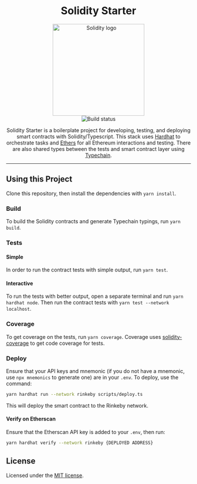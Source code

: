 <div align="center">
  <h1>
    Solidity Starter
  </h1>

  <img src="https://upload.wikimedia.org/wikipedia/commons/thumb/6/6f/Ethereum-icon-purple.svg/1200px-Ethereum-icon-purple.svg.png" alt="Solidity logo" width="250" />

  <br />

  <img src="https://github.com/chase-adams/solidity-starter/actions/workflows/node.js.yml/badge.svg" alt="Build status" />

  <br />

  Solidity Starter is a boilerplate project for developing, testing, and deploying smart contracts with Solidity/Typescript. This stack uses [Hardhat](https://hardhat.org) to orchestrate tasks and [Ethers](https://docs.ethers.io/v5/) for all Ethereum interactions and testing. There are also shared types between the tests and smart contract layer using [Typechain](https://github.com/dethcrypto/TypeChain).
</div>

---

## Using this Project

Clone this repository, then install the dependencies with `yarn install`.

### Build

To build the Solidity contracts and generate Typechain typings, run `yarn build`.

### Tests

#### Simple

In order to run the contract tests with simple output, run `yarn test`.

#### Interactive

To run the tests with better output, open a separate terminal and run `yarn hardhat node`. Then run the contract tests with `yarn test --network localhost`.

### Coverage

To get coverage on the tests, run `yarn coverage`. Coverage uses [solidity-coverage](https://github.com/sc-forks/solidity-coverage) to get code coverage for tests.

### Deploy

Ensure that your API keys and mnemonic (if you do not have a mnemonic, use `npx mnemonics` to generate one) are in your `.env`. To deploy, use the command:

```bash
yarn hardhat run --network rinkeby scripts/deploy.ts
```

This will deploy the smart contract to the Rinkeby network.

#### Verify on Etherscan

Ensure that the Etherscan API key is added to your `.env`, then run:

```bash
yarn hardhat verify --network rinkeby {DEPLOYED ADDRESS}
```

## License

Licensed under the [MIT license](LICENSE).
